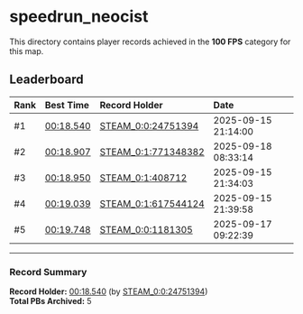 # speedrun_neocist

This directory contains player records achieved in the **100 FPS** category for this map.

## Leaderboard

| Rank | Best Time | Record Holder | Date                |
| :--- | :-------- | :------------ | :------------------ |
| #1   | [00:18.540](./00018540_STEAM_0_0_24751394_20250915-211400.zip) | [STEAM_0:0:24751394](https://speedrun16.com/profile/STEAM_0:0:24751394)   | 2025-09-15 21:14:00 |
| #2   | [00:18.907](./00018907_STEAM_0_1_771348382_20250918-083314.zip) | [STEAM_0:1:771348382](https://speedrun16.com/profile/STEAM_0:1:771348382)   | 2025-09-18 08:33:14 |
| #3   | [00:18.950](./00018950_STEAM_0_1_408712_20250915-213403.zip) | [STEAM_0:1:408712](https://speedrun16.com/profile/STEAM_0:1:408712)   | 2025-09-15 21:34:03 |
| #4   | [00:19.039](./00019039_STEAM_0_1_617544124_20250915-213958.zip) | [STEAM_0:1:617544124](https://speedrun16.com/profile/STEAM_0:1:617544124)   | 2025-09-15 21:39:58 |
| #5   | [00:19.748](./00019748_STEAM_0_0_1181305_20250917-092239.zip) | [STEAM_0:0:1181305](https://speedrun16.com/profile/STEAM_0:0:1181305)   | 2025-09-17 09:22:39 |

---

### Record Summary
**Record Holder:** [00:18.540](./00018540_STEAM_0_0_24751394_20250915-211400.zip) (by [STEAM_0:0:24751394](https://speedrun16.com/profile/STEAM_0:0:24751394))  
**Total PBs Archived:** 5